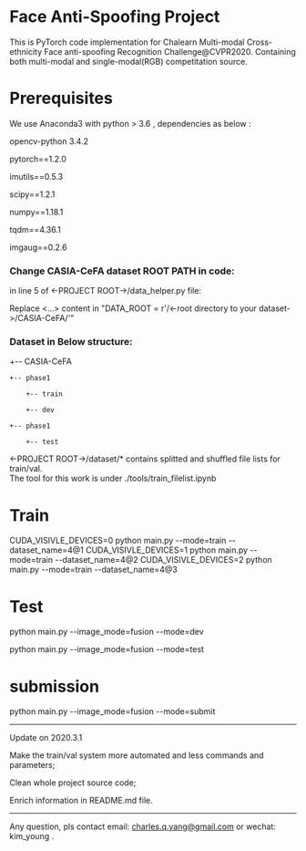 # Face Anti-Spoofing Project
This is PyTorch code implementation for Chalearn Multi-modal Cross-ethnicity Face anti-spoofing Recognition Challenge@CVPR2020.
Containing both multi-modal and single-modal(RGB) competitation source. 

# Prerequisites

We use Anaconda3 with python > 3.6 , dependencies as below :

opencv-python 3.4.2

pytorch==1.2.0

imutils==0.5.3

scipy==1.2.1

numpy==1.18.1

tqdm==4.36.1

imgaug==0.2.6

### Change CASIA-CeFA dataset ROOT PATH in code:

in line 5 of  <-PROJECT ROOT->/data_helper.py file:

Replace <...> content in  "DATA_ROOT = r'/<-root directory to your dataset->/CASIA-CeFA/'"

###  Dataset in Below structure:


+-- CASIA-CeFA

    +-- phase1

        +-- train

        +-- dev

    +-- phase1

        +-- test


<-PROJECT ROOT->/dataset/* contains splitted and shuffled file lists for train/val.  
The tool for this work is under ./tools/train_filelist.ipynb


# Train 

CUDA_VISIVLE_DEVICES=0 python main.py --mode=train --dataset_name=4@1 
CUDA_VISIVLE_DEVICES=1 python main.py --mode=train --dataset_name=4@2 
CUDA_VISIVLE_DEVICES=2 python main.py --mode=train --dataset_name=4@3 

# Test

python main.py --image_mode=fusion --mode=dev

python main.py --image_mode=fusion --mode=test


# submission

python main.py --image_mode=fusion --mode=submit


---------------------------------------------------------------
Update on 2020.3.1 

Make the train/val system more automated and less commands and parameters;

Clean whole project source code;

Enrich information in README.md file.

-----------------------------------------------------------
Any question, pls contact email: charles.q.yang@gmail.com or wechat: kim_young  .
